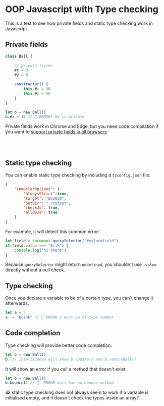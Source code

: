 # OOP Javascript with Type checking

This is a test to see how private fields and static type checking work in Javascript.

## Private fields

```javascript
class Ball {
    
    // private fields
    #x = 0
    #y = 0

    constructor() {
        this.#x = 50
        this.#y = 50
    }
}

let b = new Ball()
b.#x = 10 // 🚨 ERROR! #x is private
```

Private fields work in Chrome and Edge, but you need code compilation if you want to [support private fields in all browsers](https://caniuse.com/mdn-javascript_classes_private_class_fields)

<br>
<br>

## Static type checking

You can enable static type checking by including a `tsconfig.json` file:

```json
{
    "compilerOptions": {
        "alwaysStrict":true,
        "target": "ES2020",
        "outDir": "./output",
        "checkJs": true,
        "allowJs": true
    }
}
```
For example, it will detect this common error:`

```javascript
let field = document.querySelector("#myformfield")
if(field.value === "Erik") {
    console.log("hi there")
} 
```
Because `querySelector` might return `undefined`, you shouldn't use `.value` directly without a null check.

## Type checking

Once you declare a variable to be of a certain type, you can't change it afterwards.

```javascript
let a = 5
a  = "boink" // 🚨 ERROR a must be of type number
```

## Code completion

Type checking will provide better code completion:

```javascript
let b = new Ball()
b. // intellisense will show b.update() and b.removeBall()
```
It will show an error if you call a method that doesn't exist.
```javascript
let b = new Ball()
b.bounce() // 🚨  ERROR ball has no bounce method
```



😭 static type checking does not always seem to work if a variable is initialised empty, and it doesn't check the types inside an array?
